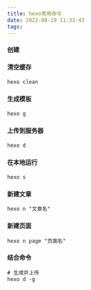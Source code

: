 ```yaml
---
title: hexo常用命令
date: 2022-08-19 11:33:43
tags:
---
```


#### 创建

#### 清空缓存

```tex
hexo clean
```

#### 生成模板

``` tex
hexo g
```

#### 上传到服务器

```tex
hexo d
```

#### 在本地运行

``` tex
hexo s
```

#### 新建文章

```tex
hexo n "文章名"
```

#### 新建页面

```tex
hexo n page "页面名"
```

#### 结合命令

```tex
# 生成并上传
hexo d -g 
```




